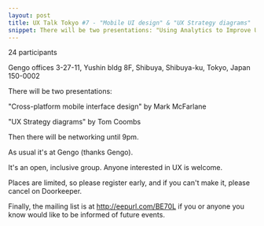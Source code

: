 ```yaml
---
layout: post
title: UX Talk Tokyo #7 - "Mobile UI design" & "UX Strategy diagrams"
snippet: There will be two presentations: "Using Analytics to Improve UX" This presentation will give a ...
---
```

24 participants

Gengo offices 3-27-11, Yushin bldg 8F, Shibuya, Shibuya-ku, Tokyo, Japan 150-0002

There will be two presentations:

"Cross-platform mobile interface design"
by Mark McFarlane

"UX Strategy diagrams"
by Tom Coombs

Then there will be networking until 9pm.

As usual it's at Gengo (thanks Gengo).

It's an open, inclusive group. Anyone interested in UX is welcome.

Places are limited, so please register early, and if you can't make it, please cancel on Doorkeeper.

Finally, the mailing list is at http://eepurl.com/BE70L if you or anyone you know would like to be informed of future events.

